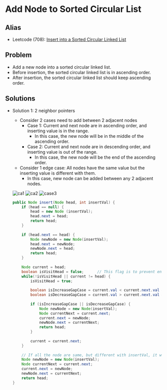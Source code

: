 # Add Node to Sorted Circular List

## Alias
- Leetcode (708): [Insert into a Sorted Circular Linked List](https://leetcode.com/problems/insert-into-a-sorted-circular-linked-list/)

## Problem
- Add a new node into a sorted circular linked list.
- Before insertion, the sorted circular linked list is in ascending order.
- After insertion, the sorted circular linked list should keep ascending order.

## Solutions
- Solution 1: 2 neighbor pointers
   - Consider 2 cases need to add between 2 adjacent nodes
      - Case 1: Current and next node are in ascending order, and inserting value is in the range.
         - In this case, the new node will be in the middle of the ascending order.
      - Case 2: Current and next node are in descending order, and inserting value is out of the range.
         - In this case, the new node will be the end of the ascending order.
   - Consider 1 edge case: All nodes have the same value but the inserting value is different with them.
      - In this case, new node can be added between any 2 adjacent nodes.

  ![ca1](https://user-images.githubusercontent.com/8989447/117916383-4bbd2600-b2a4-11eb-9dc1-4c6e3c18b85a.png)
  ![ca2](https://user-images.githubusercontent.com/8989447/117916391-4fe94380-b2a4-11eb-87ba-ec13dd7c5ef8.png)
  ![case3](https://user-images.githubusercontent.com/8989447/117916399-537cca80-b2a4-11eb-8dc6-d45e43c3c07e.png)

  ```java
  public Node insert(Node head, int insertVal) {
      if (head == null) {
          head = new Node (insertVal);
          head.next = head;
          return head;
      }
        
      if (head.next == head) {
          Node newNode = new Node(insertVal);
          head.next = newNode;
          newNode.next = head;
          return head;
      }
        
      Node current = head;
      boolean isVisitHead = false;      // This flag is to prevent endless looping on the circular list
      while(!isVisitHead || current != head) {
          isVisitHead = true;
            
          boolean isIncreaseGapCase = current.val < current.next.val && current.val <= insertVal && insertVal <= current.next.val;
          boolean isDecreaseGapCase = current.val > current.next.val && (insertVal >= current.val || insertVal <= current.next.val);
            
          if (isIncreaseGapCase || isDecreaseGapCase) {
              Node newNode = new Node(insertVal);
              Node currentNext = current.next;
              current.next = newNode;
              newNode.next = currentNext;
              return head;
          } 
            
          current = current.next;
      }
        
      // If all the node are same, but different with insertVal, it will add the new node between head and head.next
      Node newNode = new Node(insertVal);
      Node currentNext = current.next;
      current.next = newNode;
      newNode.next = currentNext;
      return head;
  }
  ```
